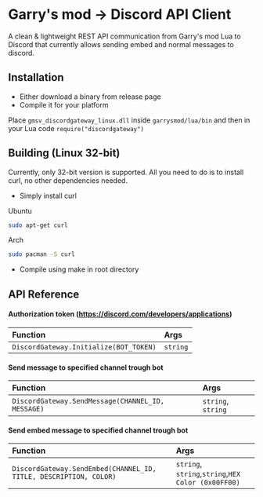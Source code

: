# Garry's mod -> Discord API Client
A clean & lightweight REST API communication from Garry's mod Lua to Discord that currently allows sending embed and normal messages to discord.

## Installation
- Either download a binary from release page
- Compile it for your platform

Place ``` gmsv_discordgateway_linux.dll ``` inside ``` garrysmod/lua/bin ``` and then in your Lua code ``` require("discordgateway") ```

## Building (Linux 32-bit)
Currently, only 32-bit version is supported. All you need to do is to install curl, no other dependencies needed.

- Simply install curl

Ubuntu
```bash
sudo apt-get curl
```

Arch
```bash
sudo pacman -S curl
```

- Compile using make in root directory

## API Reference

#### Authorization token (https://discord.com/developers/applications)
| Function | Args     |
| :-------- | :------- |
| `DiscordGateway.Initialize(BOT_TOKEN)` | `string` |

#### Send message to specified channel trough bot
| Function | Args     |
| :-------- | :------- |
| `DiscordGateway.SendMessage(CHANNEL_ID, MESSAGE)` | `string`, `string` |

#### Send embed message to specified channel trough bot
| Function | Args     |
| :-------- | :------- |
| `DiscordGateway.SendEmbed(CHANNEL_ID, TITLE, DESCRIPTION, COLOR)` | `string`, `string`,`string`,`HEX Color (0x00FF00)` |

